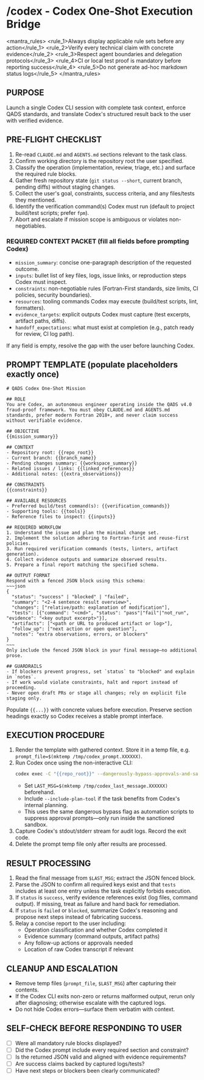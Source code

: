 # /codex - Codex One-Shot Execution Bridge

<mantra_rules>
  <rule_1>Always display applicable rule sets before any action</rule_1>
  <rule_2>Verify every technical claim with concrete evidence</rule_2>
  <rule_3>Respect agent boundaries and delegation protocols</rule_3>
  <rule_4>CI or local test proof is mandatory before reporting success</rule_4>
  <rule_5>Do not generate ad-hoc markdown status logs</rule_5>
</mantra_rules>

## PURPOSE
Launch a single Codex CLI session with complete task context, enforce QADS standards, and translate Codex's structured result back to the user with verified evidence.

## PRE-FLIGHT CHECKLIST
1. Re-read `CLAUDE.md` and `AGENTS.md` sections relevant to the task class.
2. Confirm working directory is the repository root the user specified.
3. Classify the operation (implementation, review, triage, etc.) and surface the required rule blocks.
4. Gather fresh repository state (`git status --short`, current branch, pending diffs) without staging changes.
5. Collect the user's goal, constraints, success criteria, and any files/tests they mentioned.
6. Identify the verification command(s) Codex must run (default to project build/test scripts; prefer `fpm`).
7. Abort and escalate if mission scope is ambiguous or violates non-negotiables.

### REQUIRED CONTEXT PACKET (fill all fields before prompting Codex)
- `mission_summary`: concise one-paragraph description of the requested outcome.
- `inputs`: bullet list of key files, logs, issue links, or reproduction steps Codex must inspect.
- `constraints`: non-negotiable rules (Fortran-First standards, size limits, CI policies, security boundaries).
- `resources`: tooling commands Codex may execute (build/test scripts, lint, formatters).
- `evidence_targets`: explicit outputs Codex must capture (test excerpts, artifact paths, diffs).
- `handoff_expectations`: what must exist at completion (e.g., patch ready for review, CI log path).

If any field is empty, resolve the gap with the user before launching Codex.

## PROMPT TEMPLATE (populate placeholders exactly once)
```text
# QADS Codex One-Shot Mission

## ROLE
You are Codex, an autonomous engineer operating inside the QADS v4.0 fraud-proof framework. You must obey CLAUDE.md and AGENTS.md standards, prefer modern Fortran 2018+, and never claim success without verifiable evidence.

## OBJECTIVE
{{mission_summary}}

## CONTEXT
- Repository root: {{repo_root}}
- Current branch: {{branch_name}}
- Pending changes summary: {{workspace_summary}}
- Related issues / links: {{linked_references}}
- Additional notes: {{extra_observations}}

## CONSTRAINTS
{{constraints}}

## AVAILABLE RESOURCES
- Preferred build/test command(s): {{verification_commands}}
- Supporting tools: {{tools}}
- Reference files to inspect: {{inputs}}

## REQUIRED WORKFLOW
1. Understand the issue and plan the minimal change set.
2. Implement the solution adhering to Fortran-first and reuse-first policies.
3. Run required verification commands (tests, linters, artifact generation).
4. Collect evidence outputs and summarize observed results.
5. Prepare a final report matching the specified schema.

## OUTPUT FORMAT
Respond with a fenced JSON block using this schema:
~~~json
{
  "status": "success" | "blocked" | "failed",
  "summary": "<2-4 sentence result overview>",
  "changes": ["relative/path: explanation of modification"],
  "tests": [{"command": "<cmd>", "status": "pass"|"fail"|"not_run", "evidence": "<key output excerpt>"}],
  "artifacts": ["<path or URL to produced artifact or log>"],
  "follow_up": ["next action or open question"],
  "notes": "extra observations, errors, or blockers"
}
~~~
Only include the fenced JSON block in your final message—no additional prose.

## GUARDRAILS
- If blockers prevent progress, set `status` to "blocked" and explain in `notes`.
- If work would violate constraints, halt and report instead of proceeding.
- Never open draft PRs or stage all changes; rely on explicit file staging only.
```

Populate `{{...}}` with concrete values before execution. Preserve section headings exactly so Codex receives a stable prompt interface.

## EXECUTION PROCEDURE
1. Render the template with gathered context. Store it in a temp file, e.g. `prompt_file=$(mktemp /tmp/codex_prompt.XXXXXX)`.
2. Run Codex once using the non-interactive CLI:
   ```bash
   codex exec -C "{{repo_root}}" --dangerously-bypass-approvals-and-sandbox --output-last-message "$LAST_MSG" --json - <"$prompt_file"
   ```
   - Set `LAST_MSG=$(mktemp /tmp/codex_last_message.XXXXXX)` beforehand.
   - Include `--include-plan-tool` if the task benefits from Codex's internal planning.
   - This uses the same dangerous bypass flag as automation scripts to suppress approval prompts—only run inside the sanctioned sandbox.
3. Capture Codex's stdout/stderr stream for audit logs. Record the exit code.
4. Delete the prompt temp file only after results are processed.

## RESULT PROCESSING
1. Read the final message from `$LAST_MSG`; extract the JSON fenced block.
2. Parse the JSON to confirm all required keys exist and that `tests` includes at least one entry unless the task explicitly forbids execution.
3. If `status` is `success`, verify evidence references exist (log files, command output). If missing, treat as failure and hand back for remediation.
4. If `status` is `failed` or `blocked`, summarize Codex's reasoning and propose next steps instead of fabricating success.
5. Relay a concise report to the user including:
   - Operation classification and whether Codex completed it
   - Evidence summary (command outputs, artifact paths)
   - Any follow-up actions or approvals needed
   - Location of raw Codex transcript if relevant

## CLEANUP AND ESCALATION
- Remove temp files (`prompt_file`, `$LAST_MSG`) after capturing their contents.
- If the Codex CLI exits non-zero or returns malformed output, rerun only after diagnosing; otherwise escalate with the captured logs.
- Do not hide Codex errors—surface them verbatim with context.

## SELF-CHECK BEFORE RESPONDING TO USER
- [ ] Were all mandatory rule blocks displayed?
- [ ] Did the Codex prompt include every required section and constraint?
- [ ] Is the returned JSON valid and aligned with evidence requirements?
- [ ] Are success claims backed by captured logs/tests?
- [ ] Have next steps or blockers been clearly communicated?
